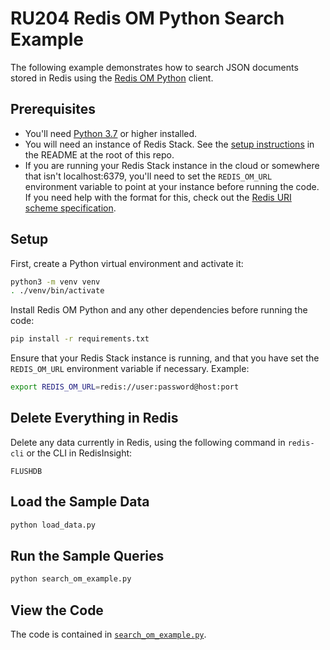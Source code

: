 # RU204 Redis OM Python Search Example

The following example demonstrates how to search JSON documents stored in Redis using the [Redis OM Python](https://github.com/redis/redis-om-python) client.

## Prerequisites

* You'll need [Python 3.7](https://www.python.org/downloads/) or higher installed.
* You will need an instance of Redis Stack.  See the [setup instructions](/README.md) in the README at the root of this repo.
* If you are running your Redis Stack instance in the cloud or somewhere that isn't localhost:6379, you'll need to set the `REDIS_OM_URL` environment variable to point at your instance before running the code.  If you need help with the format for this, check out the [Redis URI scheme specification](https://www.iana.org/assignments/uri-schemes/prov/redis).

## Setup

First, create a Python virtual environment and activate it:

```bash
python3 -m venv venv
. ./venv/bin/activate
```

Install Redis OM Python and any other dependencies before running the code:

```bash
pip install -r requirements.txt
```

Ensure that your Redis Stack instance is running, and that you have set the `REDIS_OM_URL` environment variable if necessary.  Example:

```bash
export REDIS_OM_URL=redis://user:password@host:port
```

## Delete Everything in Redis

Delete any data currently in Redis, using the following command in `redis-cli` or the CLI in RedisInsight:

```
FLUSHDB
```

## Load the Sample Data

```bash
python load_data.py
```

## Run the Sample Queries

```bash
python search_om_example.py
```

## View the Code

The code is contained in [`search_om_example.py`](./search_om_example.py).